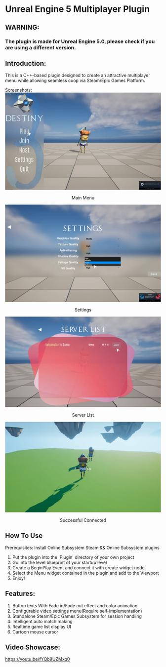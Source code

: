 # Unreal Engine 5 Multiplayer Plugin

## WARNING: 
### The plugin is made for Unreal Engine 5.0, please check if you are using a different version.

## Introduction:
This is a C++-based plugin designed to create an attractive multiplayer menu while allowing seamless coop via Steam/Epic Games Platform.

Screenshots:
<img src="main_menu.png">
<p align="center">Main Menu</p>
<img src="Settings.png">
<p align="center">Settings</p>
<img src="server_list.png">
<p align="center">Server List</p>
<img src="success.png">
<p align="center">Successful Connected</p>

## How To Use
Prerequisites: Install Online Subsystem Steam && Online Subsystem plugins
1. Put the plugin into the 'Plugin' directory of your own project
2. Go into the level blueprint of your startup level
3. Create a BeginPlay Event and connect it with create widget node
4. Select the Menu widget contained in the plugin and add to the Viewport
5. Enjoy!
## Features:
1. Button texts With Fade in/Fade out effect and color animation
2. Configurable video settings menu(Require self-implementation)
3. Standalone Steam/Epic Games Subsystem for session handling
4. Intelligent auto match making
5. Realtime game list display UI
6. Cartoon mouse cursor

## Video Showcase:
https://youtu.be/fYQb9UZMxq0
